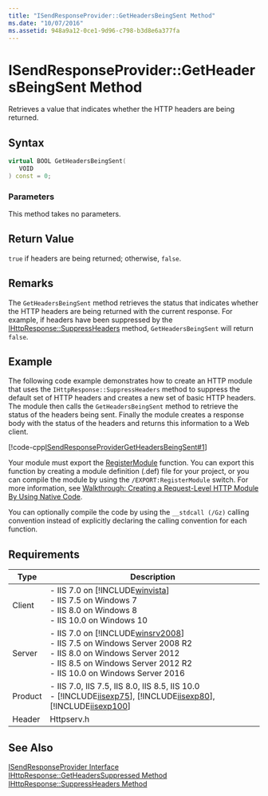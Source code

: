 ```yaml
---
title: "ISendResponseProvider::GetHeadersBeingSent Method"
ms.date: "10/07/2016"
ms.assetid: 948a9a12-0ce1-9d96-c798-b3d8e6a377fa
---
```

# ISendResponseProvider::GetHeadersBeingSent Method

Retrieves a value that indicates whether the HTTP headers are being returned.  
  
## Syntax  
  
```cpp  
virtual BOOL GetHeadersBeingSent(  
   VOID  
) const = 0;  
```  
  
### Parameters  

 This method takes no parameters.  
  
## Return Value  

 `true` if headers are being returned; otherwise, `false`.  
  
## Remarks  

 The `GetHeadersBeingSent` method retrieves the status that indicates whether the HTTP headers are being returned with the current response. For example, if headers have been suppressed by the [IHttpResponse::SuppressHeaders](../../web-development-reference/native-code-api-reference/ihttpresponse-suppressheaders-method.md) method, `GetHeadersBeingSent` will return `false`.  
  
## Example  

 The following code example demonstrates how to create an HTTP module that uses the `IHttpResponse::SuppressHeaders` method to suppress the default set of HTTP headers and creates a new set of basic HTTP headers. The module then calls the `GetHeadersBeingSent` method to retrieve the status of the headers being sent. Finally the module creates a response body with the status of the headers and returns this information to a Web client.  
  
 [!code-cpp[ISendResponseProviderGetHeadersBeingSent#1](../../../samples/snippets/cpp/VS_Snippets_IIS/IIS7/ISendResponseProviderGetHeadersBeingSent/cpp/ISendResponseProviderGetHeadersBeingSent.cpp#1)]  
  
 Your module must export the [RegisterModule](../../web-development-reference/native-code-api-reference/pfn-registermodule-function.md) function. You can export this function by creating a module definition (.def) file for your project, or you can compile the module by using the `/EXPORT:RegisterModule` switch. For more information, see [Walkthrough: Creating a Request-Level HTTP Module By Using Native Code](../../web-development-reference/native-code-development-overview/walkthrough-creating-a-request-level-http-module-by-using-native-code.md).  
  
 You can optionally compile the code by using the `__stdcall (/Gz)` calling convention instead of explicitly declaring the calling convention for each function.  
  
## Requirements  
  
|Type|Description|  
|----------|-----------------|  
|Client|-   IIS 7.0 on [!INCLUDE[winvista](../../wmi-provider/includes/winvista-md.md)]<br />-   IIS 7.5 on Windows 7<br />-   IIS 8.0 on Windows 8<br />-   IIS 10.0 on Windows 10|  
|Server|-   IIS 7.0 on [!INCLUDE[winsrv2008](../../wmi-provider/includes/winsrv2008-md.md)]<br />-   IIS 7.5 on Windows Server 2008 R2<br />-   IIS 8.0 on Windows Server 2012<br />-   IIS 8.5 on Windows Server 2012 R2<br />-   IIS 10.0 on Windows Server 2016|  
|Product|-   IIS 7.0, IIS 7.5, IIS 8.0, IIS 8.5, IIS 10.0<br />-   [!INCLUDE[iisexp75](../../web-development-reference/native-code-api-reference/includes/iisexp75-md.md)], [!INCLUDE[iisexp80](../../web-development-reference/native-code-api-reference/includes/iisexp80-md.md)], [!INCLUDE[iisexp100](../../web-development-reference/native-code-api-reference/includes/iisexp100-md.md)]|  
|Header|Httpserv.h|  
  
## See Also  

 [ISendResponseProvider Interface](../../web-development-reference/native-code-api-reference/isendresponseprovider-interface.md)   
 [IHttpResponse::GetHeadersSuppressed Method](../../web-development-reference/native-code-api-reference/ihttpresponse-getheaderssuppressed-method.md)   
 [IHttpResponse::SuppressHeaders Method](../../web-development-reference/native-code-api-reference/ihttpresponse-suppressheaders-method.md)
